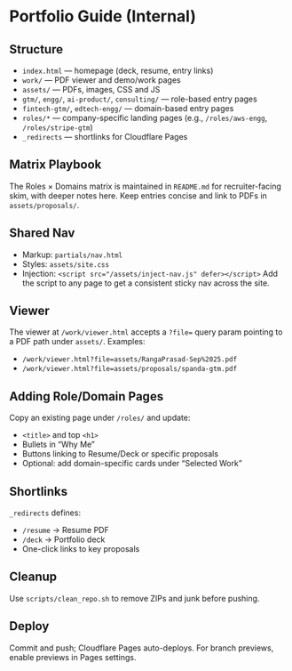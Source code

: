 
# Portfolio Guide (Internal)

## Structure
- `index.html` — homepage (deck, resume, entry links)
- `work/` — PDF viewer and demo/work pages
- `assets/` — PDFs, images, CSS and JS
- `gtm/`, `engg/`, `ai-product/`, `consulting/` — role-based entry pages
- `fintech-gtm/`, `edtech-engg/` — domain-based entry pages
- `roles/*` — company-specific landing pages (e.g., `/roles/aws-engg`, `/roles/stripe-gtm`)
- `_redirects` — shortlinks for Cloudflare Pages

## Matrix Playbook
The Roles × Domains matrix is maintained in `README.md` for recruiter-facing skim, with deeper notes here. Keep entries concise and link to PDFs in `assets/proposals/`.

## Shared Nav
- Markup: `partials/nav.html`
- Styles: `assets/site.css`
- Injection: `<script src="/assets/inject-nav.js" defer></script>`
Add the script to any page to get a consistent sticky nav across the site.

## Viewer
The viewer at `/work/viewer.html` accepts a `?file=` query param pointing to a PDF path under `assets/`.
Examples:
- `/work/viewer.html?file=assets/RangaPrasad-Sep%2025.pdf`
- `/work/viewer.html?file=assets/proposals/spanda-gtm.pdf`

## Adding Role/Domain Pages
Copy an existing page under `/roles/` and update:
- `<title>` and top `<h1>`
- Bullets in “Why Me”
- Buttons linking to Resume/Deck or specific proposals
- Optional: add domain-specific cards under “Selected Work”

## Shortlinks
`_redirects` defines:
- `/resume` → Resume PDF
- `/deck` → Portfolio deck
- One-click links to key proposals

## Cleanup
Use `scripts/clean_repo.sh` to remove ZIPs and junk before pushing.

## Deploy
Commit and push; Cloudflare Pages auto-deploys. For branch previews, enable previews in Pages settings.
